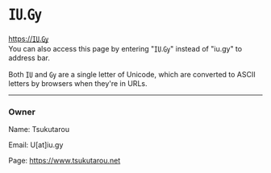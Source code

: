 # ㍺.㏉

<a href="https://㍺.㏉">https://㍺.㏉</a>  
You can also access this page by entering "㍺.㏉" instead of "iu.gy" to address bar.

Both ㍺ and ㏉ are a single letter of Unicode, which are converted to ASCII letters by browsers when they're in URLs.

***

### Owner

Name: Tsukutarou

Email: U[at]iu.gy

Page: <a href="https://www.tsukutarou.net">https://www.tsukutarou.net</a>
